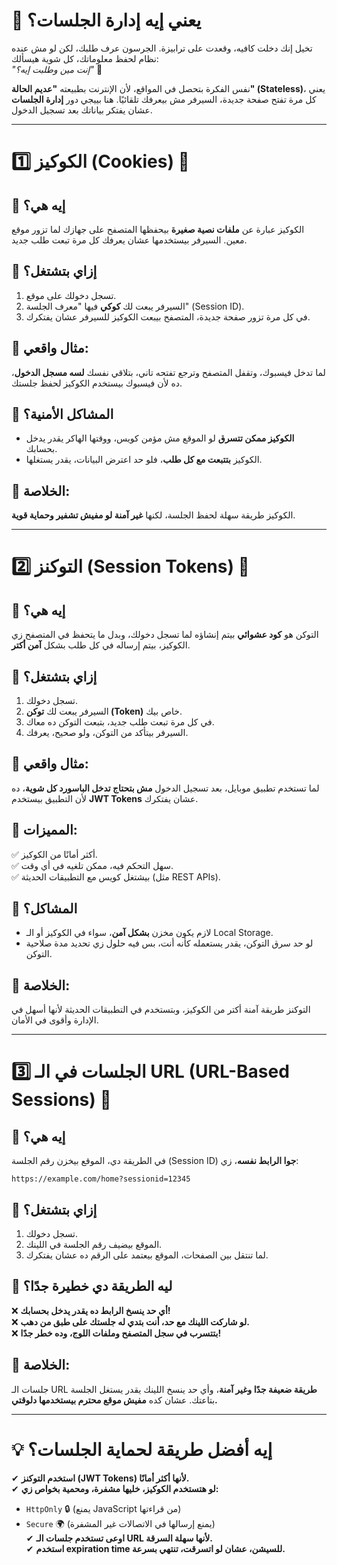 # **📌 يعني إيه إدارة الجلسات؟**

تخيل إنك دخلت كافيه، وقعدت على ترابيزة. الجرسون عرف طلبك، لكن لو مش عنده نظام لحفظ معلوماتك، كل شوية هيسألك:  
_"إنت مين وطلبت إيه؟"_ 🤦

نفس الفكرة بتحصل في المواقع، لأن الإنترنت بطبيعته **"عديم الحالة" (Stateless)**، يعني كل مرة تفتح صفحة جديدة، السيرفر مش بيعرفك تلقائيًا. هنا بييجي دور **إدارة الجلسات** عشان يفتكر بياناتك بعد تسجيل الدخول.

---

# **1️⃣ الكوكيز (Cookies) 🍪**

## 🔹 **إيه هي؟**  
الكوكيز عبارة عن **ملفات نصية صغيرة** بيحفظها المتصفح على جهازك لما تزور موقع معين. السيرفر بيستخدمها عشان يعرفك كل مرة تبعت طلب جديد.

## 🔹 **إزاي بتشتغل؟**

1. تسجل دخولك على موقع.
2. السيرفر يبعت لك **كوكي** فيها "معرف الجلسة" (Session ID).
3. في كل مرة تزور صفحة جديدة، المتصفح بيبعت الكوكيز للسيرفر عشان يفتكرك.

## 🔹 **مثال واقعي:**  
لما تدخل فيسبوك، وتقفل المتصفح وترجع تفتحه تاني، بتلاقي نفسك **لسه مسجل الدخول**، ده لأن فيسبوك بيستخدم الكوكيز لحفظ جلستك.

## 🔹 **المشاكل الأمنية؟**

- **الكوكيز ممكن تتسرق** لو الموقع مش مؤمن كويس، ووقتها الهاكر يقدر يدخل بحسابك.
- الكوكيز **بتتبعت مع كل طلب**، فلو حد اعترض البيانات، يقدر يستغلها.

## 📌 **الخلاصة:**  
الكوكيز طريقة سهلة لحفظ الجلسة، لكنها **غير آمنة لو مفيش تشفير وحماية قوية**.

---

# **2️⃣ التوكنز (Session Tokens) 🔑**

## 🔹 **إيه هي؟**  
التوكن هو **كود عشوائي** بيتم إنشاؤه لما تسجل دخولك، وبدل ما يتحفظ في المتصفح زي الكوكيز، بيتم إرساله في كل طلب بشكل **آمن أكتر**.

## 🔹 **إزاي بتشتغل؟**

1. تسجل دخولك.
2. السيرفر يبعت لك **توكن (Token)** خاص بيك.
3. في كل مرة تبعت طلب جديد، بتبعت التوكن ده معاك.
4. السيرفر بيتأكد من التوكن، ولو صحيح، يعرفك.

## 🔹 **مثال واقعي:**  
لما تستخدم تطبيق موبايل، بعد تسجيل الدخول **مش بتحتاج تدخل الباسورد كل شوية**، ده لأن التطبيق بيستخدم **JWT Tokens** عشان يفتكرك.

## 🔹 **المميزات:**  
✅ أكثر أمانًا من الكوكيز.  
✅ سهل التحكم فيه، ممكن تلغيه في أي وقت.  
✅ بيشتغل كويس مع التطبيقات الحديثة (مثل REST APIs).

## 🔹 **المشاكل؟**

- لازم يكون مخزن **بشكل آمن**، سواء في الكوكيز أو الـ Local Storage.
- لو حد سرق التوكن، يقدر يستعمله كأنه أنت، بس فيه حلول زي تحديد مدة صلاحية التوكن.

## 📌 **الخلاصة:**  
التوكنز طريقة آمنة أكتر من الكوكيز، وبتستخدم في التطبيقات الحديثة لأنها أسهل في الإدارة وأقوى في الأمان.

---

# **3️⃣ الجلسات في الـ URL (URL-Based Sessions) 🔗**

## 🔹 **إيه هي؟**  
في الطريقة دي، الموقع بيخزن رقم الجلسة (Session ID) **جوا الرابط نفسه**، زي:


`https://example.com/home?sessionid=12345`  

## 🔹 **إزاي بتشتغل؟**

1. تسجل دخولك.
2. الموقع بيضيف رقم الجلسة في اللينك.
3. لما تنتقل بين الصفحات، الموقع بيعتمد على الرقم ده عشان يفتكرك.

## 🔹 **ليه الطريقة دي خطيرة جدًا؟**  
❌ **أي حد ينسخ الرابط ده يقدر يدخل بحسابك!**  
❌ **لو شاركت اللينك مع حد، أنت بتدي له جلستك على طبق من دهب.**  
❌ **بتتسرب في سجل المتصفح وملفات اللوج، وده خطر جدًا!**

## 📌 **الخلاصة:**  
جلسات الـ URL **طريقة ضعيفة جدًا وغير آمنة**، وأي حد ينسخ اللينك يقدر يستغل الجلسة بتاعتك. عشان كده **مفيش موقع محترم بيستخدمها دلوقتي.**

---

# **💡 إيه أفضل طريقة لحماية الجلسات؟**

✔ **استخدم التوكنز (JWT Tokens) لأنها أكثر أمانًا.**  
✔ **لو هتستخدم الكوكيز، خليها مشفرة، ومحمية بخواص زي:**

- `HttpOnly` 🔒 (يمنع JavaScript من قراءتها)
- `Secure` 🌍 (يمنع إرسالها في الاتصالات غير المشفرة)  
    ✔ **اوعى تستخدم جلسات الـ URL لأنها سهلة السرقة.**  
    ✔ **استخدم expiration time للسيشن، عشان لو اتسرقت، تنتهي بسرعة.**